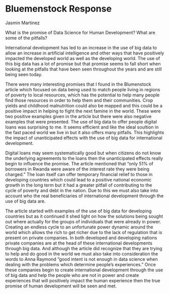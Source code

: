 # Bluemenstock Response 
Jasmin Martinez 

What is the promise of Data Science for Human Development? What are some of the pitfalls? 

International development has led to an increase in the use of big data to allow an increase in artificial intelligence and other ways that have positively impacted the developed world as well as the developing world. The use of this big data has a lot of promise but that promise seems to fall short when looking at the pitfalls that have been seen throughout the years and are still being seen today.  

There were many interesting promises that I found in the Blumenstock article which focused on data being used to match people living in regions of poverty to local resources, which has the potential to help many people find those resources in order to help them and their communities. Crop yields and childhood malnutrition could also be mapped and this could be a positive impact in helping to fight the next famine in the world. These were two positive examples given in the article but there were also negative examples that were presented. The use of big data to offer people digital loans was surprising to me. It seems efficient and like the ideal soultion in the fast paced world we live in but it also offers many pitfalls. This highlights the impact of unanticipated effects with the use of big data for international development. 

Digital loans may seem systematically good but when citizens do not know the underlying agreements to the loans then the unanticipated effects really begin to influence the promise. The article mentioned that “only 51% of borrowers in Rwanda were aware of the interest rate they were being charged.” The loan itself can offer temporary financial relief to those in developing countries which could lead to a positive national economic growth in the long term but it had a greater pitfall of contributing to the cycle of poverty and debt in the nation. Due to this we must also take into account who the real beneficiaries of international development through the use of big data are. 

The article started with examples of the use of big data for developing countries but as it continued it shed light on how the solutions being sought out where actually for the groups of individuals that were already in power. Creating an endless cycle to an unfortunate power dynamic around the world which allows the rich to get richer due to the lack of regulation that is present on private companies.  In both developed and developing nations private companies are at the head of these international developments through big data. And although the article did recognize that they are trying to help and do good in the world we must also take into consideration the words to Anna Raymond “good intent is not enough in data science when dealing with the problems which determine people’s experiences.” Once these companies begin to create international development through the use of  big data and help the people who are not in power and create experiences that will positively impact the human experience then the true promise of human development will be seen and met. 
